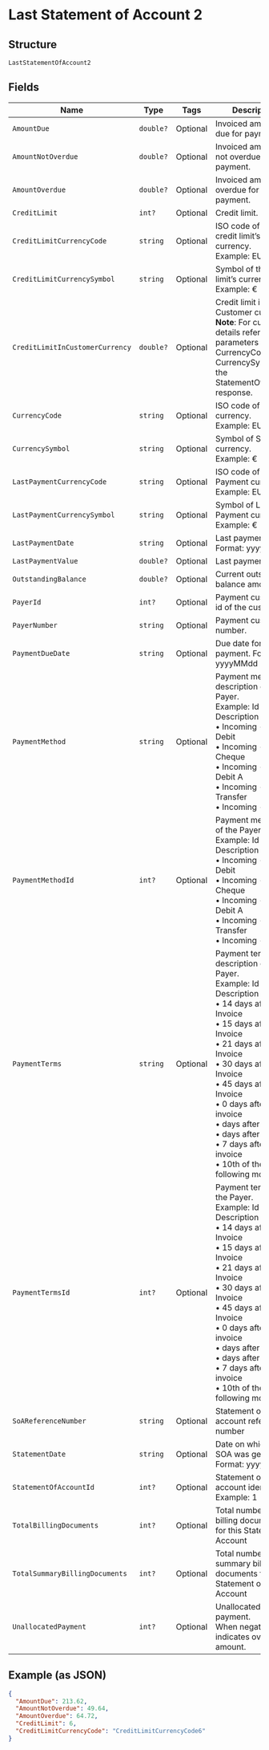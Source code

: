 
# Last Statement of Account 2

## Structure

`LastStatementOfAccount2`

## Fields

| Name | Type | Tags | Description |
|  --- | --- | --- | --- |
| `AmountDue` | `double?` | Optional | Invoiced amount and due for payment. |
| `AmountNotOverdue` | `double?` | Optional | Invoiced amount and not overdue for payment. |
| `AmountOverdue` | `double?` | Optional | Invoiced amount and overdue for payment. |
| `CreditLimit` | `int?` | Optional | Credit limit. |
| `CreditLimitCurrencyCode` | `string` | Optional | ISO code of the credit limit’s currency.<br>Example: EUR |
| `CreditLimitCurrencySymbol` | `string` | Optional | Symbol of the credit limit’s currency.<br>Example: € |
| `CreditLimitInCustomerCurrency` | `double?` | Optional | Credit limit in Customer currency.<br>**Note**: For currency details refer the parameters CurrencyCode & CurrencySymbol in the StatementOfAccount response. |
| `CurrencyCode` | `string` | Optional | ISO code of SOA currency.<br>Example: EUR |
| `CurrencySymbol` | `string` | Optional | Symbol of SOA currency.<br>Example: € |
| `LastPaymentCurrencyCode` | `string` | Optional | ISO code of Last Payment currency.<br>Example: EUR |
| `LastPaymentCurrencySymbol` | `string` | Optional | Symbol of Last Payment currency.<br>Example: € |
| `LastPaymentDate` | `string` | Optional | Last payment date. Format: yyyyMMdd |
| `LastPaymentValue` | `double?` | Optional | Last payment value. |
| `OutstandingBalance` | `double?` | Optional | Current outstanding balance amount. |
| `PayerId` | `int?` | Optional | Payment customer id of the customer. |
| `PayerNumber` | `string` | Optional | Payment customer number. |
| `PaymentDueDate` | `string` | Optional | Due date for payment. Format: yyyyMMdd |
| `PaymentMethod` | `string` | Optional | Payment method description of the Payer.<br>Example: Id & Description<br>•    Incoming - Direct Debit<br>•    Incoming - Cheque<br>•    Incoming - Direct Debit A<br>•    Incoming - Bank Transfer<br>•    Incoming - Cash |
| `PaymentMethodId` | `int?` | Optional | Payment method Id of the Payer.<br>Example: Id & Description<br>•    Incoming - Direct Debit<br>•    Incoming - Cheque<br>•    Incoming - Direct Debit A<br>•    Incoming - Bank Transfer<br>•    Incoming - Cash |
| `PaymentTerms` | `string` | Optional | Payment terms description of the Payer.<br>Example: Id & Description<br>•    14 days after Invoice<br>•    15 days after Invoice<br>•    21 days after Invoice<br>•    30 days after Invoice<br>•    45 days after Invoice<br>•    0 days after invoice<br>•    days after invoice<br>•    days after invoice<br>•    7 days after invoice<br>•    10th of the following month |
| `PaymentTermsId` | `int?` | Optional | Payment terms Id of the Payer.<br>Example: Id & Description<br>•    14 days after Invoice<br>•    15 days after Invoice<br>•    21 days after Invoice<br>•    30 days after Invoice<br>•    45 days after Invoice<br>•    0 days after invoice<br>•    days after invoice<br>•    days after invoice<br>•    7 days after invoice<br>•    10th of the following month |
| `SoAReferenceNumber` | `string` | Optional | Statement of account reference number |
| `StatementDate` | `string` | Optional | Date on which the SOA was generated.<br>Format: yyyyMMdd |
| `StatementOfAccountId` | `int?` | Optional | Statement of account identifier,<br>Example: 1 |
| `TotalBillingDocuments` | `int?` | Optional | Total number of billing documents for this Statement of Account |
| `TotalSummaryBillingDocuments` | `int?` | Optional | Total number of summary billing documents for this Statement of Account |
| `UnallocatedPayment` | `int?` | Optional | Unallocated payment.<br>When negative, indicates overdue amount. |

## Example (as JSON)

```json
{
  "AmountDue": 213.62,
  "AmountNotOverdue": 49.64,
  "AmountOverdue": 64.72,
  "CreditLimit": 6,
  "CreditLimitCurrencyCode": "CreditLimitCurrencyCode6"
}
```

